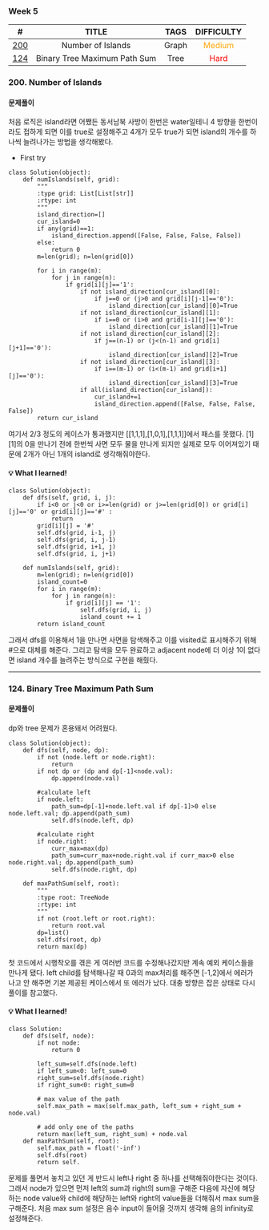 ### **Week 5**
|                                  #                                   |            TITLE             |        TAGS         |              DIFFICULTY               |
|:--------------------------------------------------------------------:|:----------------------------:|:-------------------:|:-------------------------------------:|
|      [200](https://leetcode.com/problems/number-of-islands/)      |      Number of Islands       |        Graph        | <span style="color:orange">Medium</span> |
| [124](https://leetcode.com/problems/binary-tree-maximum-path-sum/) | Binary Tree Maximum Path Sum |   Tree   |  <span style="color:red">Hard</span>  |

### 200. Number of Islands
#### 문제풀이
처음 로직은 island라면 어쨌든 동서남북 사방이 한번은 water일테니 4 방향을 한번이라도 접하게 되면 이를 true로 설정해주고 4개가 모두 true가 되면 island의 개수를 하나씩 늘려나가는 방법을 생각해봤다.

- First try
```
class Solution(object):
    def numIslands(self, grid):
        """
        :type grid: List[List[str]]
        :rtype: int
        """
        island_direction=[]
        cur_island=0
        if any(grid)==1:
            island_direction.append([False, False, False, False])
        else:
            return 0
        m=len(grid); n=len(grid[0])

        for i in range(m):
            for j in range(n):
                if grid[i][j]=='1':
                    if not island_direction[cur_island][0]:
                        if j==0 or (j>0 and grid[i][j-1]=='0'):
                            island_direction[cur_island][0]=True
                    if not island_direction[cur_island][1]:
                        if i==0 or (i>0 and grid[i-1][j]=='0'):
                            island_direction[cur_island][1]=True
                    if not island_direction[cur_island][2]:
                        if j==(n-1) or (j<(n-1) and grid[i][j+1]=='0'):
                            island_direction[cur_island][2]=True
                    if not island_direction[cur_island][3]:
                        if i==(m-1) or (i<(m-1) and grid[i+1][j]=='0'):
                            island_direction[cur_island][3]=True
                    if all(island_direction[cur_island]):
                        cur_island+=1
                        island_direction.append([False, False, False, False])
        return cur_island
```
여기서 2/3 정도의 케이스가 통과했지만 [[1,1,1],[1,0,1],[1,1,1]]에서 패스를 못했다. [1][1]의 0을 만나기 전에 한번씩 사면 모두 물을 만나게 되지만 실제로 모두 이어져있기 때문에 2개가 아닌 1개의 island로 생각해줘야한다.


#### 💡 What I learned!
```
class Solution(object):
    def dfs(self, grid, i, j):
        if i<0 or j<0 or i>=len(grid) or j>=len(grid[0]) or grid[i][j]=='0' or grid[i][j]=='#' :
            return
        grid[i][j] = '#'
        self.dfs(grid, i-1, j)
        self.dfs(grid, i, j-1)
        self.dfs(grid, i+1, j)
        self.dfs(grid, i, j+1)

    def numIslands(self, grid):
        m=len(grid); n=len(grid[0])
        island_count=0
        for i in range(m):
            for j in range(n):
                if grid[i][j] == '1':
                    self.dfs(grid, i, j)
                    island_count += 1
        return island_count
```
그래서 dfs를 이용해서 1을 만나면 사면을 탐색해주고 이를 visited로 표시해주기 위해 #으로 대체를 해준다. 그리고 탐색을 모두 완료하고 adjacent node에 더 이상 1이 없다면 island 개수를 늘려주는 방식으로 구현을 해줬다.

-------------------------------------------------------------------
### 124. Binary Tree Maximum Path Sum
#### 문제풀이
dp와 tree 문제가 혼용돼서 어려웠다.
```
class Solution(object):
    def dfs(self, node, dp):
        if not (node.left or node.right):
            return
        if not dp or (dp and dp[-1]<node.val):
            dp.append(node.val)

        #calculate left
        if node.left:
            path_sum=dp[-1]+node.left.val if dp[-1]>0 else node.left.val; dp.append(path_sum)
            self.dfs(node.left, dp)

        #calculate right
        if node.right:
            curr_max=max(dp)
            path_sum=curr_max+node.right.val if curr_max>0 else node.right.val; dp.append(path_sum)
            self.dfs(node.right, dp)
        
    def maxPathSum(self, root):
        """
        :type root: TreeNode
        :rtype: int
        """
        if not (root.left or root.right):
            return root.val
        dp=list()
        self.dfs(root, dp)
        return max(dp)
```
첫 코드에서 시행착오를 겪은 게 여러번 코드를 수정해나갔지만 계속 예외 케이스들을 만나게 됐다.
left child를 탐색해나갈 때 0과의 max처리를 해주면 [-1,2]에서 에러가 나고 안 해주면 기본 제공된 케이스에서 또 에러가 났다.
대충 방향은 잡은 상태로 다시 풀이를 참고했다.

#### 💡 What I learned!
```
class Solution:
    def dfs(self, node):
        if not node: 
            return 0
        
        left_sum=self.dfs(node.left)
        if left_sum<0: left_sum=0
        right_sum=self.dfs(node.right)
        if right_sum<0: right_sum=0

        # max value of the path
        self.max_path = max(self.max_path, left_sum + right_sum + node.val)
        
        # add only one of the paths
        return max(left_sum, right_sum) + node.val
    def maxPathSum(self, root):
        self.max_path = float('-inf')
        self.dfs(root)
        return self.
```
문제를 풀면서 놓치고 있던 게 반드시 left나 right 중 하나를 선택해줘야한다는 것이다. 그래서 node가 있으면 먼저 left의 sum과 right의 sum을 구해준 다음에 자신에 해당하는 node value와 child에 해당하는 left와 right의 value들을 더해줘서 max sum을 구해준다. 처음 max sum 설정은 음수 input이 들어올 것까지 생각해 음의 infinity로 설정해준다.
